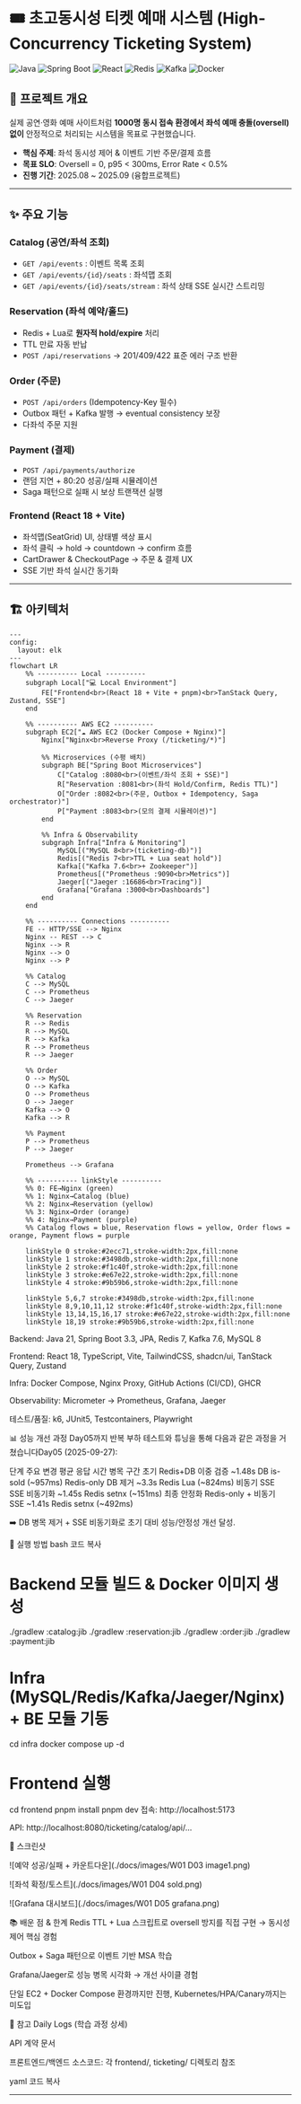 # 🎟️ 초고동시성 티켓 예매 시스템 (High-Concurrency Ticketing System)

![Java](https://img.shields.io/badge/Java-21-blue) 
![Spring Boot](https://img.shields.io/badge/SpringBoot-3.3-green) 
![React](https://img.shields.io/badge/React-18-61DAFB) 
![Redis](https://img.shields.io/badge/Redis-7-red) 
![Kafka](https://img.shields.io/badge/Kafka-7.6-black) 
![Docker](https://img.shields.io/badge/Docker-Compose-blue)

## 📖 프로젝트 개요
실제 공연·영화 예매 사이트처럼 **1000명 동시 접속 환경에서 좌석 예매 충돌(oversell) 없이** 안정적으로 처리되는 시스템을 목표로 구현했습니다.  

- **핵심 주제**: 좌석 동시성 제어 & 이벤트 기반 주문/결제 흐름
- **목표 SLO**: Oversell = 0, p95 < 300ms, Error Rate < 0.5%
- **진행 기간**: 2025.08 ~ 2025.09 (융합프로젝트)

---

## ✨ 주요 기능
### Catalog (공연/좌석 조회)
- `GET /api/events` : 이벤트 목록 조회
- `GET /api/events/{id}/seats` : 좌석맵 조회
- `GET /api/events/{id}/seats/stream` : 좌석 상태 SSE 실시간 스트리밍

### Reservation (좌석 예약/홀드)
- Redis + Lua로 **원자적 hold/expire** 처리
- TTL 만료 자동 반납
- `POST /api/reservations` → 201/409/422 표준 에러 구조 반환

### Order (주문)
- `POST /api/orders` (Idempotency-Key 필수)  
- Outbox 패턴 + Kafka 발행 → eventual consistency 보장
- 다좌석 주문 지원

### Payment (결제)
- `POST /api/payments/authorize`  
- 랜덤 지연 + 80:20 성공/실패 시뮬레이션  
- Saga 패턴으로 실패 시 보상 트랜잭션 실행

### Frontend (React 18 + Vite)
- 좌석맵(SeatGrid) UI, 상태별 색상 표시
- 좌석 클릭 → hold → countdown → confirm 흐름
- CartDrawer & CheckoutPage → 주문 & 결제 UX
- SSE 기반 좌석 실시간 동기화

---

## 🏗️ 아키텍처
```mermaid
---
config:
  layout: elk
---
flowchart LR
    %% ---------- Local ----------
    subgraph Local["💻 Local Environment"]
        FE["Frontend<br>(React 18 + Vite + pnpm)<br>TanStack Query, Zustand, SSE"]
    end

    %% ---------- AWS EC2 ----------
    subgraph EC2["☁️ AWS EC2 (Docker Compose + Nginx)"]
        Nginx["Nginx<br>Reverse Proxy (/ticketing/*)"]

        %% Microservices (수평 배치)
        subgraph BE["Spring Boot Microservices"]
            C["Catalog :8080<br>(이벤트/좌석 조회 + SSE)"]
            R["Reservation :8081<br>(좌석 Hold/Confirm, Redis TTL)"]
            O["Order :8082<br>(주문, Outbox + Idempotency, Saga orchestrator)"]
            P["Payment :8083<br>(모의 결제 시뮬레이션)"]
        end

        %% Infra & Observability
        subgraph Infra["Infra & Monitoring"]
            MySQL[("MySQL 8<br>(ticketing-db)")]
            Redis[("Redis 7<br>TTL + Lua seat hold")]
            Kafka[("Kafka 7.6<br>+ Zookeeper")]
            Prometheus[("Prometheus :9090<br>Metrics")]
            Jaeger[("Jaeger :16686<br>Tracing")]
            Grafana["Grafana :3000<br>Dashboards"]
        end
    end

    %% ---------- Connections ----------
    FE -- HTTP/SSE --> Nginx
    Nginx -- REST --> C
    Nginx --> R
    Nginx --> O
    Nginx --> P

    %% Catalog
    C --> MySQL
    C --> Prometheus
    C --> Jaeger

    %% Reservation
    R --> Redis
    R --> MySQL
    R --> Kafka
    R --> Prometheus
    R --> Jaeger

    %% Order
    O --> MySQL
    O --> Kafka
    O --> Prometheus
    O --> Jaeger
    Kafka --> O
    Kafka --> R

    %% Payment
    P --> Prometheus
    P --> Jaeger

    Prometheus --> Grafana

    %% ---------- linkStyle ----------
    %% 0: FE→Nginx (green)
    %% 1: Nginx→Catalog (blue)
    %% 2: Nginx→Reservation (yellow)
    %% 3: Nginx→Order (orange)
    %% 4: Nginx→Payment (purple)
    %% Catalog flows = blue, Reservation flows = yellow, Order flows = orange, Payment flows = purple

    linkStyle 0 stroke:#2ecc71,stroke-width:2px,fill:none
    linkStyle 1 stroke:#3498db,stroke-width:2px,fill:none
    linkStyle 2 stroke:#f1c40f,stroke-width:2px,fill:none
    linkStyle 3 stroke:#e67e22,stroke-width:2px,fill:none
    linkStyle 4 stroke:#9b59b6,stroke-width:2px,fill:none

    linkStyle 5,6,7 stroke:#3498db,stroke-width:2px,fill:none
    linkStyle 8,9,10,11,12 stroke:#f1c40f,stroke-width:2px,fill:none
    linkStyle 13,14,15,16,17 stroke:#e67e22,stroke-width:2px,fill:none
    linkStyle 18,19 stroke:#9b59b6,stroke-width:2px,fill:none

```
Backend: Java 21, Spring Boot 3.3, JPA, Redis 7, Kafka 7.6, MySQL 8

Frontend: React 18, TypeScript, Vite, TailwindCSS, shadcn/ui, TanStack Query, Zustand

Infra: Docker Compose, Nginx Proxy, GitHub Actions (CI/CD), GHCR

Observability: Micrometer → Prometheus, Grafana, Jaeger

테스트/품질: k6, JUnit5, Testcontainers, Playwright

📊 성능 개선 과정
Day05까지 반복 부하 테스트와 튜닝을 통해 다음과 같은 과정을 거쳤습니다Day05 (2025-09-27):

단계	주요 변경	평균 응답 시간	병목 구간
초기	Redis+DB 이중 검증	~1.48s	DB is-sold (~957ms)
Redis-only	DB 제거	~3.3s	Redis Lua (~824ms)
비동기 SSE	SSE 비동기화	~1.45s	Redis setnx (~151ms)
최종 안정화	Redis-only + 비동기 SSE	~1.41s	Redis setnx (~492ms)

➡️ DB 병목 제거 + SSE 비동기화로 초기 대비 성능/안정성 개선 달성.

🚀 실행 방법
bash
코드 복사
# Backend 모듈 빌드 & Docker 이미지 생성
./gradlew :catalog:jib
./gradlew :reservation:jib
./gradlew :order:jib
./gradlew :payment:jib

# Infra (MySQL/Redis/Kafka/Jaeger/Nginx) + BE 모듈 기동
cd infra
docker compose up -d

# Frontend 실행
cd frontend
pnpm install
pnpm dev
접속: http://localhost:5173

API: http://localhost:8080/ticketing/catalog/api/...

📸 스크린샷

![예약 성공/실패 + 카운트다운](./docs/images/W01 D03 image1.png)

![좌석 확정/토스트](./docs/images/W01 D04 sold.png)

![Grafana 대시보드](./docs/images/W01 D05 grafana.png)



📚 배운 점 & 한계
Redis TTL + Lua 스크립트로 oversell 방지를 직접 구현 → 동시성 제어 핵심 경험

Outbox + Saga 패턴으로 이벤트 기반 MSA 학습

Grafana/Jaeger로 성능 병목 시각화 → 개선 사이클 경험

단일 EC2 + Docker Compose 환경까지만 진행, Kubernetes/HPA/Canary까지는 미도입

📝 참고
Daily Logs (학습 과정 상세)

API 계약 문서

프론트엔드/백엔드 소스코드: 각 frontend/, ticketing/ 디렉토리 참조

yaml
코드 복사

---
